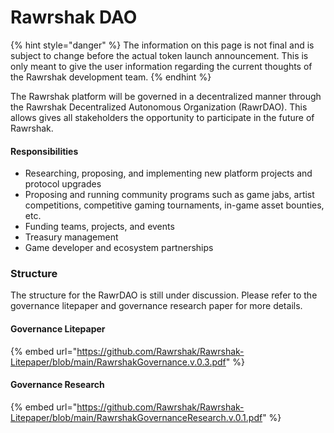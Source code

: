 # Rawrshak DAO

{% hint style="danger" %}
The information on this page is not final and is subject to change before the actual token launch announcement. This is only meant to give the user information regarding the current thoughts of the Rawrshak development team.
{% endhint %}

The Rawrshak platform will be governed in a decentralized manner through the Rawrshak Decentralized Autonomous Organization (RawrDAO). This allows gives all stakeholders the opportunity to participate in the future of Rawrshak.

#### Responsibilities

* Researching, proposing, and implementing new platform projects and protocol upgrades
* Proposing and running community programs such as game jabs, artist competitions, competitive gaming tournaments, in-game asset bounties, etc.
* Funding teams, projects, and events
* Treasury management
* Game developer and ecosystem partnerships

### Structure

The structure for the RawrDAO is still under discussion. Please refer to the governance litepaper and governance research paper for more details.

#### Governance Litepaper

{% embed url="https://github.com/Rawrshak/Rawrshak-Litepaper/blob/main/RawrshakGovernance.v.0.3.pdf" %}

#### Governance Research&#x20;

{% embed url="https://github.com/Rawrshak/Rawrshak-Litepaper/blob/main/RawrshakGovernanceResearch.v.0.1.pdf" %}
